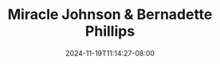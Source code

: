 ---
title: 'Miracle Johnson & Bernadette Phillips'
description: 
date: 2024-11-19T11:14:27-08:00
featured_image: "/images/events/miracle.jpeg"
draft: true
---